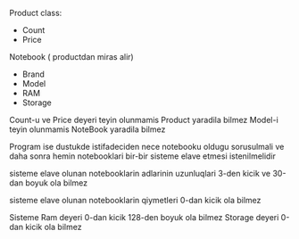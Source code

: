 Product class:
 - Count
 - Price

Notebook ( productdan miras alir)
 - Brand
 - Model
 - RAM
 - Storage

Count-u ve Price deyeri teyin olunmamis Product yaradila bilmez
Model-i teyin olunmamis NoteBook yaradila bilmez

Program ise dustukde istifadeciden nece notebooku oldugu sorusulmali ve daha
 sonra hemin notebooklari bir-bir sisteme elave etmesi istenilmelidir

sisteme elave olunan notebooklarin adlarinin uzunluqlari 3-den kicik 
ve 30-dan boyuk ola bilmez

sisteme elave olunan notebooklarin qiymetleri 0-dan kicik ola bilmez

Sisteme Ram deyeri 0-dan kicik 128-den boyuk ola bilmez
Storage deyeri 0-dan kicik ola bilmez
